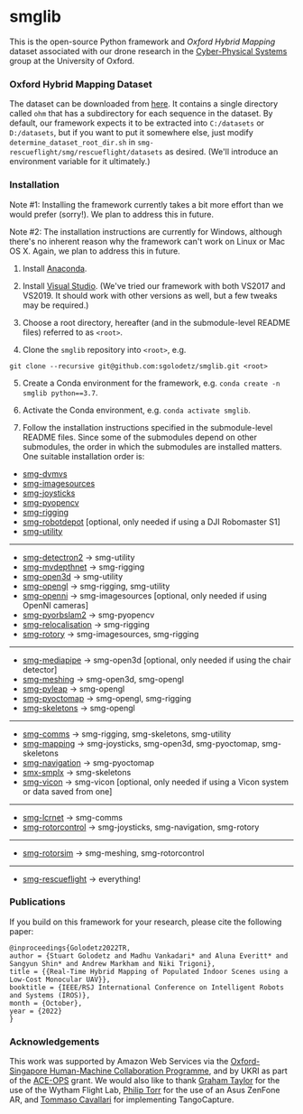 # smglib

This is the open-source Python framework and *Oxford Hybrid Mapping* dataset associated with our drone research in the [Cyber-Physical Systems](https://www.cs.ox.ac.uk/activities/cyberphysical/) group at the University of Oxford.

### Oxford Hybrid Mapping Dataset

The dataset can be downloaded from [here](https://hybridmapping-ohm.s3.eu-west-1.amazonaws.com/ohm.tar.gz). It contains a single directory called `ohm` that has a subdirectory for each sequence in the dataset. By default, our framework expects it to be extracted into `C:/datasets` or `D:/datasets`, but if you want to put it somewhere else, just modify `determine_dataset_root_dir.sh` in `smg-rescueflight/smg/rescueflight/datasets` as desired. (We'll introduce an environment variable for it ultimately.)

### Installation

Note #1: Installing the framework currently takes a bit more effort than we would prefer (sorry!). We plan to address this in future.

Note #2: The installation instructions are currently for Windows, although there's no inherent reason why the framework can't work on Linux or Mac OS X. Again, we plan to address this in future.

1. Install [Anaconda](https://www.anaconda.com).

2. Install [Visual Studio](https://visualstudio.microsoft.com/downloads). (We've tried our framework with both VS2017 and VS2019. It should work with other versions as well, but a few tweaks may be required.)

3. Choose a root directory, hereafter (and in the submodule-level README files) referred to as `<root>`.

4. Clone the `smglib` repository into `<root>`, e.g.

```
git clone --recursive git@github.com:sgolodetz/smglib.git <root>
```

5. Create a Conda environment for the framework, e.g. `conda create -n smglib python==3.7`.

6. Activate the Conda environment, e.g. `conda activate smglib`.

7. Follow the installation instructions specified in the submodule-level README files. Since some of the submodules depend on other submodules, the order in which the submodules are installed matters. One suitable installation order is:

- [smg-dvmvs](https://github.com/sgolodetz/smg-dvmvs/blob/master/README.md)
- [smg-imagesources](https://github.com/sgolodetz/smg-imagesources/blob/master/README.md)
- [smg-joysticks](https://github.com/sgolodetz/smg-joysticks/blob/master/README.md)
- [smg-pyopencv](https://github.com/sgolodetz/smg-pyopencv/blob/master/README.md)
- [smg-rigging](https://github.com/sgolodetz/smg-rigging/blob/master/README.md)
- [smg-robotdepot](https://github.com/sgolodetz/smg-robotdepot/blob/master/README.md) [optional, only needed if using a DJI Robomaster S1]
- [smg-utility](https://github.com/sgolodetz/smg-utility/blob/master/README.md)
---
- [smg-detectron2](https://github.com/sgolodetz/smg-detectron2/blob/master/README.md) -> smg-utility
- [smg-mvdepthnet](https://github.com/sgolodetz/smg-mvdepthnet/blob/master/README.md) -> smg-rigging
- [smg-open3d](https://github.com/sgolodetz/smg-open3d/blob/master/README.md) -> smg-utility
- [smg-opengl](https://github.com/sgolodetz/smg-opengl/blob/master/README.md) -> smg-rigging, smg-utility
- [smg-openni](https://github.com/sgolodetz/smg-openni/blob/master/README.md) -> smg-imagesources [optional, only needed if using OpenNI cameras]
- [smg-pyorbslam2](https://github.com/sgolodetz/smg-pyorbslam2/blob/master/README.md) -> smg-pyopencv
- [smg-relocalisation](https://github.com/sgolodetz/smg-relocalisation/blob/master/README.md) -> smg-rigging
- [smg-rotory](https://github.com/sgolodetz/smg-rotory/blob/master/README.md) -> smg-imagesources, smg-rigging
---
- [smg-mediapipe](https://github.com/sgolodetz/smg-mediapipe/blob/master/README.md) -> smg-open3d [optional, only needed if using the chair detector]
- [smg-meshing](https://github.com/sgolodetz/smg-meshing/blob/master/README.md) -> smg-open3d, smg-opengl
- [smg-pyleap](https://github.com/sgolodetz/smg-pyleap/blob/master/README.md) -> smg-opengl
- [smg-pyoctomap](https://github.com/sgolodetz/smg-pyoctomap/blob/master/README.md) -> smg-opengl, smg-rigging
- [smg-skeletons](https://github.com/sgolodetz/smg-skeletons/blob/master/README.md) -> smg-opengl
---
- [smg-comms](https://github.com/sgolodetz/smg-comms/blob/master/README.md) -> smg-rigging, smg-skeletons, smg-utility
- [smg-mapping](https://github.com/sgolodetz/smg-mapping/blob/master/README.md) -> smg-joysticks, smg-open3d, smg-pyoctomap, smg-skeletons
- [smg-navigation](https://github.com/sgolodetz/smg-navigation/blob/master/README.md) -> smg-pyoctomap
- [smx-smplx](https://github.com/sgolodetz/smg-smplx/blob/master/README.md) -> smg-skeletons
- [smg-vicon](https://github.com/sgolodetz/smg-vicon/blob/master/README.md) -> smg-vicon [optional, only needed if using a Vicon system or data saved from one]
---
- [smg-lcrnet](https://github.com/sgolodetz/smg-lcrnet/blob/master/README.md) -> smg-comms
- [smg-rotorcontrol](https://github.com/sgolodetz/smg-rotorcontrol/blob/master/README.md) -> smg-joysticks, smg-navigation, smg-rotory
---
- [smg-rotorsim](https://github.com/sgolodetz/smg-rotorcontrol/blob/master/README.md) -> smg-meshing, smg-rotorcontrol
---
- [smg-rescueflight](https://github.com/sgolodetz/smg-rescueflight/blob/master/README.md) -> everything!

### Publications

If you build on this framework for your research, please cite the following paper:

```
@inproceedings{Golodetz2022TR,
author = {Stuart Golodetz and Madhu Vankadari* and Aluna Everitt* and Sangyun Shin* and Andrew Markham and Niki Trigoni},
title = {{Real-Time Hybrid Mapping of Populated Indoor Scenes using a Low-Cost Monocular UAV}},
booktitle = {IEEE/RSJ International Conference on Intelligent Robots and Systems (IROS)},
month = {October},
year = {2022}
}
```

### Acknowledgements

This work was supported by Amazon Web Services via the [Oxford-Singapore Human-Machine Collaboration Programme](https://www.mpls.ox.ac.uk/innovation-and-business-partnerships/human-machine-collaboration/human-machine-collaboration-programme-oxford-research-pillar), and by UKRI as part of the [ACE-OPS](https://gtr.ukri.org/projects?ref=EP%2FS030832%2F1) grant. We would also like to thank [Graham Taylor](https://www.biology.ox.ac.uk/people/professor-graham-taylor) for the use of the Wytham Flight Lab, [Philip Torr](https://eng.ox.ac.uk/people/philip-torr/) for the use of an Asus ZenFone AR, and [Tommaso Cavallari](https://uk.linkedin.com/in/tcavallari) for implementing TangoCapture.
